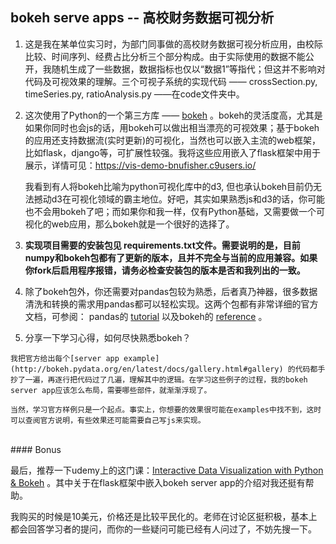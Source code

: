 ## bokeh serve apps  -- 高校财务数据可视分析

1. 这是我在某单位实习时，为部门同事做的高校财务数据可视分析应用，由校际比较、时间序列、经费占比分析三个部分构成。由于实际使用的数据不能公开，我随机生成了一些数据，数据指标也仅以“数据1”等指代；但这并不影响对代码及可视效果的理解。三个可视子系统的实现代码 —— crossSection.py, timeSeries.py, ratioAnalysis.py ——在code文件夹中。


2. 这次使用了Python的一个第三方库 —— [bokeh](https://bokeh.pydata.org/en/latest/) 。bokeh的灵活度高，尤其是如果你同时也会js的话，用bokeh可以做出相当漂亮的可视效果；基于bokeh的应用还支持数据流(实时更新)的可视化，当然也可以嵌入主流的web框架，比如flask，django等，可扩展性较强。我将这些应用嵌入了flask框架中用于展示，详情可见：https://vis-demo-bnufisher.c9users.io/

    我看到有人将bokeh比喻为python可视化库中的d3, 但也承认bokeh目前仍无法撼动d3在可视化领域的霸主地位。好吧，其实如果熟悉js和d3的话，你可能也不会用bokeh了吧；而如果你和我一样，仅有Python基础，又需要做一个可视化的web应用，那么bokeh就是一个很好的选择了。


3. **实现项目需要的安装包见 requirements.txt文件。需要说明的是，目前numpy和bokeh包都有了更新的版本，且并不完全与当前的应用兼容。如果你fork后启用程序报错，请务必检查安装包的版本是否和我列出的一致。**


4. 除了bokeh包外，你还需要对pandas包较为熟悉，后者真乃神器，很多数据清洗和转换的需求用pandas都可以轻松实现。这两个包都有非常详细的官方文档，可参阅： pandas的  [tutorial](http://pandas.pydata.org/pandas-docs/stable/tutorials.html) 以及bokeh的  [reference](http://bokeh.pydata.org/en/latest/docs/reference.html) 。


5.   分享一下学习心得，如何尽快熟悉bokeh？

	我把官方给出每个[server app example](http://bokeh.pydata.org/en/latest/docs/gallery.html#gallery) 的代码都手抄了一遍，再逐行把代码过了几遍，理解其中的逻辑。在学习这些例子的过程，我的bokeh server app应该怎么布局，需要哪些部件，就渐渐浮现了。
     
	当然，学习官方样例只是一个起点。事实上，你想要的效果很可能在examples中找不到，这时可以查阅官方说明，有些效果还可能需要自己写js来实现。


<br />
#### Bonus

最后，推荐一下udemy上的这门课：[Interactive Data Visualization with Python & Bokeh](https://www.udemy.com/python-bokeh/) 。其中关于在flask框架中嵌入bokeh server app的介绍对我还挺有帮助。

 我购买的时候是10美元，价格还是比较平民化的。老师在讨论区挺积极，基本上都会回答学习者的提问，而你的一些疑问可能已经有人问过了，不妨先搜一下。
